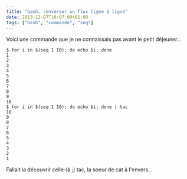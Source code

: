 ```yaml
---
title: "bash, renverser un flux ligne à ligne"
date: 2013-12-07T10:07:00+01:00
tags: ["bash", "commande", "seq"]
---
```

Voici une commande que je ne connaissais pas avant le petit déjeuner...


```
$ for i in $(seq 1 10); do echo $i; done
1
2
3
4
5
6
7
8
9
10
$ for i in $(seq 1 10); do echo $i; done | tac
10
9
8
7
6
5
4
3
2
1
```

Fallait la découvrir celle-là ;) tac, la soeur de cat à l'envers...
